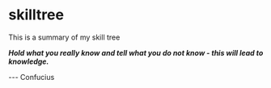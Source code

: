 # skilltree

This is a summary of my skill tree

_**Hold what you really know and tell what you do not know - this will lead to knowledge.**_

--- Confucius



